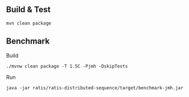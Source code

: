 
## Build & Test

```
mvn clean package
```

## Benchmark

Build

```
./mvnw clean package -T 1.5C -Pjmh -DskipTests
```

Run

```
java -jar ratis/ratis-distributed-sequence/target/benchmark-jmh.jar
```


